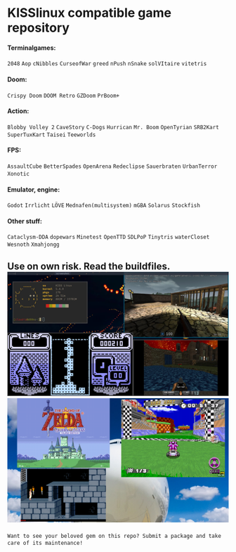 # KISSlinux compatible game repository

#### Terminalgames:  
`2048` `Aop` `cNibbles` `CurseofWar` `greed` `nPush` `nSnake` `solVItaire` `vitetris`

#### Doom:  
`Crispy Doom` `DOOM Retro` `GZDoom` `PrBoom+`

#### Action:  
`Blobby Volley 2` `CaveStory` `C-Dogs` `Hurrican` `Mr. Boom` `OpenTyrian` `SRB2Kart` `SuperTuxKart` `Taisei` `Teeworlds`

#### FPS:  
`AssaultCube` `BetterSpades` `OpenArena` `Redeclipse` `Sauerbraten` `UrbanTerror` `Xonotic`

#### Emulator, engine:  
`Godot` `Irrlicht` `LÖVE` `Mednafen(multisystem)` `mGBA` `Solarus` `Stockfish`

#### Other stuff:  
`Cataclysm-DDA` `dopewars` `Minetest` `OpenTTD` `SDLPoP` `Tinytris` `waterCloset` `Wesnoth` `Xmahjongg`


Use on own risk. Read the buildfiles.
![screen](screenshots/busy.jpeg)
![screen](screenshots/busy2.png)
---
```
Want to see your beloved gem on this repo? Submit a package and take care of its maintenance!
```
